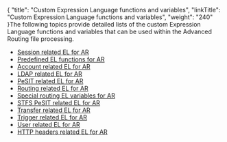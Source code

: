 {
    "title": "Custom Expression Language functions and variables",
    "linkTitle": "Custom Expression Language functions and variables",
    "weight": "240"
}The following topics provide detailed lists of the custom Expression Language functions and variables that can be used within the <span class="mc-variable my_project_variables.Advanced_Routing variable">Advanced Routing</span> file processing.

-   <a href="r_st_session_related" class="MCXref xref">Session related EL for AR</a>
-   <a href="r_st_predefined_el_functions" class="MCXref xref">Predefined EL functions for AR</a>
-   <a href="r_st_account_related" class="MCXref xref">Account related EL for AR</a>
-   <a href="r_st_ldap_related" class="MCXref xref">LDAP related EL for AR</a>
-   <a href="r_st_pesit_related" class="MCXref xref">PeSIT related EL for AR</a>
-   <a href="r_st_routing_related" class="MCXref xref">Routing related EL for AR</a>
-   <a href="r_st_special_routing_variables" class="MCXref xref">Special routing EL variables for AR</a>
-   <a href="r_st_stfs_pesit_related" class="MCXref xref">STFS PeSIT related EL for AR</a>
-   <a href="r_st_transfer_related" class="MCXref xref">Transfer related EL for AR</a>
-   <a href="r_st_trigger_related" class="MCXref xref">Trigger related EL for AR</a>
-   <a href="r_st_user_related" class="MCXref xref">User related EL for AR</a>
-   <a href="r_st_http_headers" class="MCXref xref">HTTP headers related EL for AR</a>
